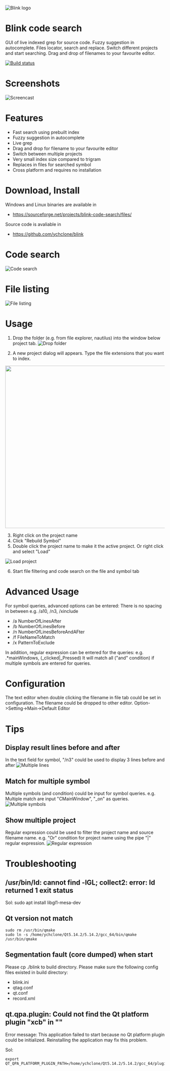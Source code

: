 ![Blink logo](https://raw.githubusercontent.com/ychclone/blink/master/Resources/Images/graphics3.png)

# Blink code search
GUI of live indexed grep for source code. Fuzzy suggestion in autocomplete.
Files locator, search and replace. Switch different projects and start searching.
Drag and drop of filenames to your favourite editor.

[![Build status](https://ci.appveyor.com/api/projects/status/afn8q3ai3e7wphrf?svg=true)](https://ci.appveyor.com/project/ychclone/blink)

# Screenshots
![Screencast](https://raw.githubusercontent.com/ychclone/blink/master/Screencast/Usage.gif)

# Features
* Fast search using prebuilt index
* Fuzzy suggestion in autocomplete
* Live grep
* Drag and drop for filename to your favourite editor 
* Switch between multiple projects
* Very small index size compared to trigram
* Replaces in files for searched symbol
* Cross platform and requires no installation

# Download, Install

Windows and Linux binaries are available in
* https://sourceforge.net/projects/blink-code-search/files/

Source code is avaliable in
* https://github.com/ychclone/blink

# Code search
![Code search](https://raw.githubusercontent.com/ychclone/blink/master/Screenshot/blink_codesearch.png)

# File listing
![File listing](https://raw.githubusercontent.com/ychclone/blink/master/Screenshot/blink_filelisting.png)

# Usage

1. Drop the folder (e.g. from file explorer, nautilus) into the window below
project tab.
![Drop folder](https://raw.githubusercontent.com/ychclone/blink/master/Screenshot/usage_drop_folder.png)

2. A new project dialog will appears. Type the file extensions that you want to index.

<img src="https://raw.githubusercontent.com/ychclone/blink/master/Screenshot/usage_new_project.png" width="512">

3. Right click on the project name
4. Click "Rebuild Symbol"
5. Double click the project name to make it the active project.
Or right click and select "Load"

![Load project](https://raw.githubusercontent.com/ychclone/blink/master/Screenshot/usage_load_project.png)

6. Start file filtering and code search on the file and symbol tab

# Advanced Usage

For symbol queries, advanced options can be entered:
There is no spacing in between e.g. /a10, /n3, /xinclude

* /a NumberOfLinesAfter
* /b NumberOfLinesBefore
* /n NumberOfLinesBeforeAndAFter
* /f FileNameToMatch
* /x PatternToExclude

In addition, regular expression can be entered for the queries:
e.g. .*mainWindows, (_clicked|_Pressed)
It will match all ("and" condition) if multiple symbols are entered for
queries.

# Configuration

The text editor when double clicking the filename in file tab
could be set in configuration. The filename could be dropped to
other editor.
Option->Setting->Main->Default Editor

# Tips

## Display result lines before and after
In the text field for symbol, "/n3" could be used to display 3 lines before and after
![Multiple lines](https://raw.githubusercontent.com/ychclone/blink/master/Screenshot/blink_multiple_lines.png)

## Match for multiple symbol
Multiple symbols (and condition) could be input for symbol queries.
e.g. Multiple match are input "CMainWindow", "_on" as queries.
![Multiple symbols](https://raw.githubusercontent.com/ychclone/blink/master/Screenshot/blink_multiple_symbols.png)

## Show multiple project
Regular expression could be used to filter the project name and source filename name.
e.g. "Or" condition for project name using the pipe "|" regular expression.
![Regular expression](https://raw.githubusercontent.com/ychclone/blink/master/Screenshot/blink_regular_expression.png)

# Troubleshooting

## /usr/bin/ld: cannot find -lGL; collect2: error: ld returned 1 exit status
Sol: sudo apt install libgl1-mesa-dev

## Qt version not match
```
sudo rm /usr/bin/qmake
sudo ln -s /home/ychclone/Qt5.14.2/5.14.2/gcc_64/bin/qmake /usr/bin/qmake
```

## Segmentation fault (core dumped) when start
Please cp ./blink to build directory.
Please make sure the following config files existed in build directory:
- blink.ini
- qtag.conf
- qt.conf
- record.xml 

## qt.qpa.plugin: Could not find the Qt platform plugin "xcb" in ""
Error message: This application failed to start because no Qt platform plugin
could be initialized. Reinstalling the application may fix this problem.

Sol: 
```
export QT_QPA_PLATFORM_PLUGIN_PATH=/home/ychclone/Qt5.14.2/5.14.2/gcc_64/plugins/platforms
```


